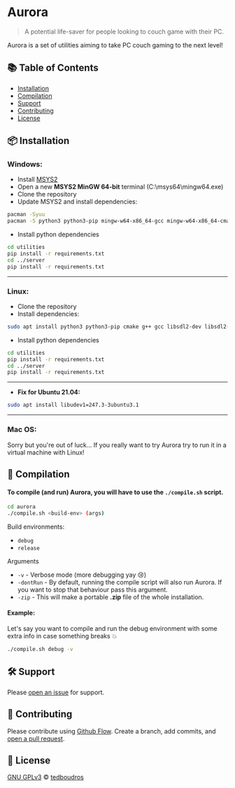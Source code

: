 # Aurora

> A potential life-saver for people looking to couch game with their PC.

Aurora is a set of utilities aiming to take PC couch gaming to the next level!

## :books: Table of Contents

- [Installation](#package-installation)
- [Compilation](#rocket-compilation)
- [Support](#hammer_and_wrench-support)
- [Contributing](#memo-contributing)
- [License](#scroll-license)

## :package: Installation

### Windows:

- Install [MSYS2](https://www.msys2.org/)
- Open a new **MSYS2 MinGW 64-bit** terminal (C:\msys64\mingw64.exe)
- Clone the repository
- Update MSYS2 and install dependencies:

```sh
pacman -Syuu
pacman -S python3 python3-pip mingw-w64-x86_64-gcc mingw-w64-x86_64-cmake mingw-w64-x86_64-make mingw-w64-x86_64-SDL2 mingw-w64-x86_64-SDL2_image mingw-w64-x86_64-SDL2_ttf
```
- Install python dependencies
```sh
cd utilities
pip install -r requirements.txt
cd ../server
pip install -r requirements.txt
```
----
### Linux:
- Clone the repository
- Install dependencies:

```sh
sudo apt install python3 python3-pip cmake g++ gcc libsdl2-dev libsdl2-2.0-0 libsdl2-image-dev libsdl2-image-2.0-0 libsdl2-ttf-dev libsdl2-ttf-2.0-0
```
- Install python dependencies
```sh
cd utilities
pip install -r requirements.txt
cd ../server
pip install -r requirements.txt
```
----
- **Fix for Ubuntu 21.04:**

```sh
sudo apt install libudev1=247.3-3ubuntu3.1
```
----
### Mac OS:

Sorry but you're out of luck...
If you really want to try Aurora try to run it in a virtual machine with Linux!

## :rocket: Compilation

#### To compile (and run) Aurora, you will have to use the `./compile.sh` script.

```sh
cd aurora
./compile.sh <build-env> (args)
```

Build environments:

- `debug`
- `release`

Arguments

- `-v` - Verbose mode (more debugging yay :cry:)
- `-dontRun` - By default, running the compile script will also run Aurora. If you want to stop that behaviour pass this argument.
- `-zip` - This will make a portable **.zip** file of the whole installation.

#### Example:

Let's say you want to compile and run the debug environment with some extra info in case something breaks :boom:

```sh
./compile.sh debug -v
```

## :hammer_and_wrench: Support

Please [open an issue](https://github.com/tedboudros/aurora/issues/new) for support.

## :memo: Contributing

Please contribute using [Github Flow](https://guides.github.com/introduction/flow/). Create a branch, add commits, and [open a pull request](https://github.com/tedboudros/aurora/compare/).

## :scroll: License

[GNU GPLv3](LICENSE) © [tedboudros](https://github.com/tedboudros)
